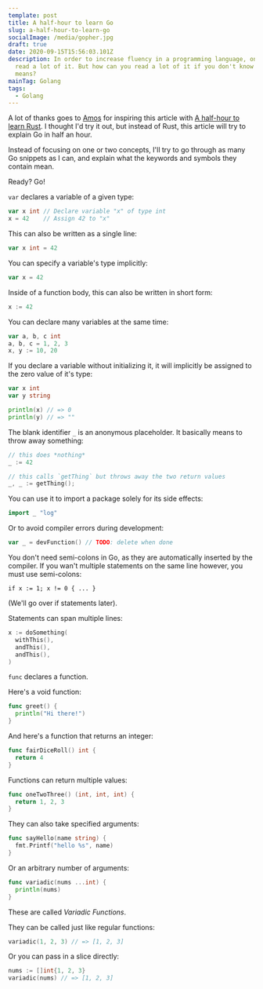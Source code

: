 ```yaml
---
template: post
title: A half-hour to learn Go
slug: a-half-hour-to-learn-go
socialImage: /media/gopher.jpg
draft: true
date: 2020-09-15T15:56:03.101Z
description: In order to increase fluency in a programming language, one has to
  read a lot of it. But how can you read a lot of it if you don't know what it
  means?
mainTag: Golang
tags:
  - Golang
---
```

A lot of thanks goes to [Amos](https://fasterthanli.me/about) for inspiring this article with [A half-hour to learn Rust](https://fasterthanli.me/articles/a-half-hour-to-learn-rust). I thought I'd try it out, but instead of Rust, this article will try to explain Go in half an hour.

Instead of focusing on one or two concepts, I'll try to go through as many Go snippets as I can, and explain what the keywords and symbols they contain mean.

Ready? Go!

`var` declares a variable of a given type:
```go
var x int // Declare variable "x" of type int
x = 42    // Assign 42 to "x"
```

This can also be written as a single line:
```go
var x int = 42
```

You can specify a variable's type implicitly:
```go
var x = 42
```

Inside of a function body, this can also be written in short form:
```go
x := 42
```

You can declare many variables at the same time:
```go
var a, b, c int
a, b, c = 1, 2, 3
x, y := 10, 20
```

If you declare a variable without initializing it, it will implicitly be assigned to the zero value of it's type:
```go
var x int
var y string

println(x) // => 0
println(y) // => ""
```

The blank identifier `_` is an anonymous placeholder. It basically means to throw away something:
```go
// this does *nothing*
_ := 42

// this calls `getThing` but throws away the two return values
_, _ := getThing();
```

You can use it to import a package solely for its side effects:
```go
import _ "log"
```

Or to avoid compiler errors during development:
```go
var _ = devFunction() // TODO: delete when done
```

You don't need semi-colons in Go, as they are automatically inserted by the compiler. If you wan't multiple statements on the same line however, you must use semi-colons:
```
if x := 1; x != 0 { ... }
```
(We'll go over if statements later).

Statements can span multiple lines:
```go
x := doSomething(
  withThis(),
  andThis(),
  andThis(),
)
```

`func` declares a function.

Here's a void function:
```go
func greet() {
  println("Hi there!")
}
```
And here's a function that returns an integer:
```go
func fairDiceRoll() int {
  return 4
}
```

Functions can return multiple values:
```go
func oneTwoThree() (int, int, int) {
  return 1, 2, 3
}
```

They can also take specified arguments:
```go
func sayHello(name string) {
  fmt.Printf("hello %s", name)
}
```

Or an arbitrary number of arguments:
```go
func variadic(nums ...int) {
  println(nums)
}
```

These are called *Variadic Functions*.

They can be called just like regular functions:
```go
variadic(1, 2, 3) // => [1, 2, 3]
```

Or you can pass in a slice directly:
```go
nums := []int{1, 2, 3}
variadic(nums) // => [1, 2, 3]
```